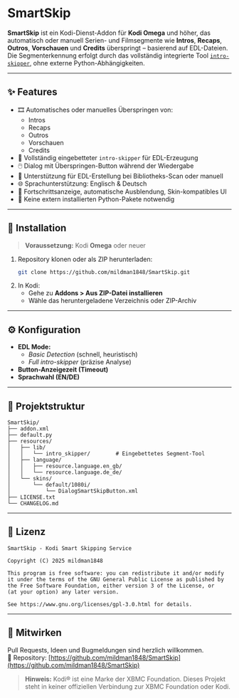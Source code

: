 # SmartSkip

**SmartSkip** ist ein Kodi-Dienst-Addon für **Kodi Omega** und höher, das automatisch oder manuell Serien- und Filmsegmente wie **Intros**, **Recaps**, **Outros**, **Vorschauen** und **Credits** überspringt – basierend auf EDL-Dateien. Die Segmenterkennung erfolgt durch das vollständig integrierte Tool [`intro-skipper`](https://github.com/mildman1848/intro-skipper), ohne externe Python-Abhängigkeiten.

---

## ✨ Features

- 🎞️ Automatisches oder manuelles Überspringen von:
  - Intros
  - Recaps
  - Outros
  - Vorschauen
  - Credits
- 🧠 Vollständig eingebetteter `intro-skipper` für EDL-Erzeugung
- 🖱️ Dialog mit Überspringen-Button während der Wiedergabe
- 📁 Unterstützung für EDL-Erstellung bei Bibliotheks-Scan oder manuell
- 🌐 Sprachunterstützung: Englisch & Deutsch
- 🎨 Fortschrittsanzeige, automatische Ausblendung, Skin-kompatibles UI
- 🧩 Keine extern installierten Python-Pakete notwendig

---

## 🔧 Installation

> **Voraussetzung:** Kodi **Omega** oder neuer

1. Repository klonen oder als ZIP herunterladen:
   ```bash
   git clone https://github.com/mildman1848/SmartSkip.git
   ```
2. In Kodi:
   - Gehe zu **Addons > Aus ZIP-Datei installieren**
   - Wähle das heruntergeladene Verzeichnis oder ZIP-Archiv

---

## ⚙️ Konfiguration

- **EDL Mode:**
  - *Basic Detection* (schnell, heuristisch)
  - *Full intro-skipper* (präzise Analyse)
- **Button-Anzeigezeit (Timeout)**
- **Sprachwahl (EN/DE)**

---

## 📁 Projektstruktur

```
SmartSkip/
├── addon.xml
├── default.py
├── resources/
│   ├── lib/
│   │   └── intro_skipper/        # Eingebettetes Segment-Tool
│   ├── language/
│   │   ├── resource.language.en_gb/
│   │   └── resource.language.de_de/
│   └── skins/
│       └── default/1080i/
│           └── DialogSmartSkipButton.xml
├── LICENSE.txt
└── CHANGELOG.md
```

---

## 📜 Lizenz

```
SmartSkip - Kodi Smart Skipping Service

Copyright (C) 2025 mildman1848

This program is free software: you can redistribute it and/or modify
it under the terms of the GNU General Public License as published by
the Free Software Foundation, either version 3 of the License, or
(at your option) any later version.

See https://www.gnu.org/licenses/gpl-3.0.html for details.
```

---

## 🤝 Mitwirken

Pull Requests, Ideen und Bugmeldungen sind herzlich willkommen.  
📁 Repository: [https://github.com/mildman1848/SmartSkip](https://github.com/mildman1848/SmartSkip)

> **Hinweis:** Kodi® ist eine Marke der XBMC Foundation. Dieses Projekt steht in keiner offiziellen Verbindung zur XBMC Foundation oder Kodi.
